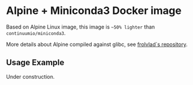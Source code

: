 # Alpine + Miniconda3 Docker image

Based on Alpine Linux image, this image is ```~50% lighter``` than ```continuumio/miniconda3```.

More details about Alpine compiled against glibc, see [frolvlad`s repository](https://github.com/Docker-Hub-frolvlad/docker-alpine-glibc).

## Usage Example

Under construction.
